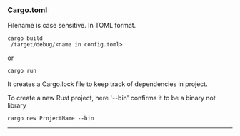 ### Cargo.toml
Filename is case sensitive.
In TOML format.

```
cargo build
./target/debug/<name in config.toml>
```

or

```
cargo run
```

It creates a Cargo.lock file to keep track of dependencies in project.

To create a new Rust project, here '--bin' confirms it to be a binary not library
```
cargo new ProjectName --bin
```



---

